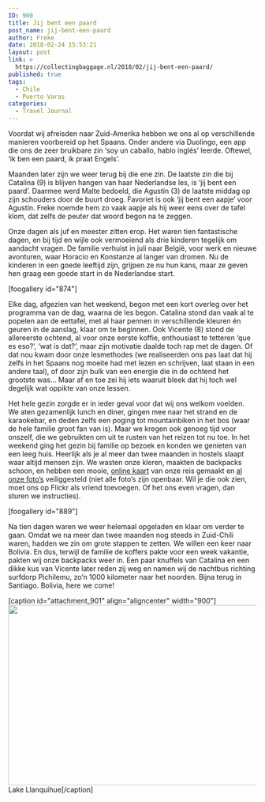 ```yaml
---
ID: 900
title: Jij bent een paard
post_name: jij-bent-een-paard
author: Freke
date: 2018-02-24 15:53:21
layout: post
link: >
  https://collectingbaggage.nl/2018/02/jij-bent-een-paard/
published: true
tags:
  - Chile
  - Puerto Varas
categories:
  - Travel Journal
---
```


Voordat wij afreisden naar Zuid-Amerika hebben we ons al op verschillende manieren voorbereid op het Spaans. Onder andere via Duolingo, een app die ons de zeer bruikbare zin ‘soy un caballo, hablo inglés’ leerde. Oftewel, ‘ik ben een paard, ik praat Engels’.

<!--more-->

Maanden later zijn we weer terug bij die ene zin. De laatste zin die bij Catalina (9) is blijven hangen van haar Nederlandse les, is ‘jij bent een paard’. Daarmee werd Malte bedoeld, die Agustín (3) de laatste middag op zijn schouders door de buurt droeg. Favoriet is ook ‘jij bent een aapje’ voor Agustín. Freke noemde hem zo vaak aapje als hij weer eens over de tafel klom, dat zelfs de peuter dat woord begon na te zeggen.

Onze dagen als juf en meester zitten erop. Het waren tien fantastische dagen, en bij tijd en wijle ook vermoeiend als drie kinderen tegelijk om aandacht vragen. De familie verhuist in juli naar België, voor werk en nieuwe avonturen, waar Horacio en Konstanze al langer van dromen. Nu de kinderen in een goede leeftijd zijn, grijpen ze nu hun kans, maar ze geven hen graag een goede start in de Nederlandse start.

[foogallery id="874"]

Elke dag, afgezien van het weekend, begon met een kort overleg over het programma van de dag, waarna de les begon. Catalina stond dan vaak al te popelen aan de eettafel, met al haar pennen in verschillende kleuren én geuren in de aanslag, klaar om te beginnen. Ook Vicente (8) stond de allereerste ochtend, al voor onze eerste koffie, enthousiast te tetteren ‘que es eso?’, ‘wat is dat?’, maar zijn motivatie daalde toch rap met de dagen. Of dat nou kwam door onze lesmethodes (we realiseerden ons pas laat dat hij zelfs in het Spaans nog moeite had met lezen en schrijven, laat staan in een andere taal), of door zijn bulk van een energie die in de ochtend het grootste was… Maar af en toe zei hij iets waaruit bleek dat hij toch wel degelijk wat oppikte van onze lessen.

Het hele gezin zorgde er in ieder geval voor dat wij ons welkom voelden. We aten gezamenlijk lunch en diner, gingen mee naar het strand en de karaokebar, en deden zelfs een poging tot mountainbiken in het bos (waar de hele familie groot fan van is). Maar we kregen ook genoeg tijd voor onszelf, die we gebruikten om uit te rusten van het reizen tot nu toe. In het weekend ging het gezin bij familie op bezoek en konden we genieten van een leeg huis. Heerlijk als je al meer dan twee maanden in hostels slaapt waar altijd mensen zijn. We wasten onze kleren, maakten de backpacks schoon, en hebben een mooie, <a href="https://collectingbaggage.nl/collected-locations/">online kaart</a> van onze reis gemaakt en <a href="https://www.flickr.com/photos/collectingbaggage/" target="_blank" rel="noopener noreferrer">al onze foto’s</a> veiliggesteld (niet alle foto’s zijn openbaar. Wil je die ook zien, moet ons op Flickr als vriend toevoegen. Of het ons even vragen, dan sturen we instructies).

[foogallery id="889"]

Na tien dagen waren we weer helemaal opgeladen en klaar om verder te gaan. Omdat we na meer dan twee maanden nog steeds in Zuid-Chili waren, hadden we zin om grote stappen te zetten. We willen een keer naar Bolivia. En dus, terwijl de familie de koffers pakte voor een week vakantie, pakten wij onze backpacks weer in. Een paar knuffels van Catalina en een dikke kus van Vicente later reden zij weg en namen wij de nachtbus richting surfdorp Pichilemu, zo’n 1000 kilometer naar het noorden. Bijna terug in Santiago. Bolivia, here we come!

[caption id="attachment_901" align="aligncenter" width="900"]<img class="size-large wp-image-901" src="https://collectingbaggage.nl/wp-content/uploads/2018/02/P2110490-P2110496-1024x415.jpg" alt="" width="900" height="365" /> Lake Llanquihue[/caption]
